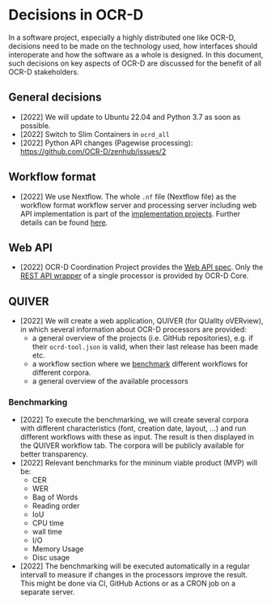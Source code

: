 # Decisions in OCR-D

In a software project, especially a highly distributed one like OCR-D, decisions need to be made on the technology used, how interfaces should interoperate and how the software as a whole is designed.
In this document, such decisions on key aspects of OCR-D are discussed for the benefit of all OCR-D stakeholders.

## General decisions

* [2022] We will update to Ubuntu 22.04 and Python 3.7 as soon as possible.
* [2022] Switch to Slim Containers in ```ocrd_all```
* [2022] Python API changes (Pagewise processing): <https://github.com/OCR-D/zenhub/issues/2>

## Workflow format

* [2022] We use Nextflow. The whole ```.nf``` file (Nextflow file) as the workflow format workflow server and processing
server including web API implementation is part of the [implementation projects](phase3).
Further details can be found [here](spec/nextflow).

## Web API

* [2022] OCR-D Coordination Project provides the [Web API spec](spec/web_api).
Only the [REST API wrapper](https://github.com/OCR-D/core/pull/884) of a single processor is provided by OCR-D Core.

## QUIVER

* [2022] We will create a web application, QUIVER (for QUalIty oVERview), in which several information about OCR-D processors are provided:
  * a general overview of the projects (i.e. GitHub repositories), e.g. if their `ocrd-tool.json` is valid, when their last release has been made etc.
  * a workflow section where we [benchmark](#benchmarking) different workflows for different corpora.
  * a general overview of the available processors

### Benchmarking

* [2022] To execute the benchmarking, we will create several corpora with different characteristics (font, creation date, layout, …) and 
run different workflows with these as input. The result is then displayed in the QUIVER workflow tab.
The corpora will be publicly available for better transparency.
* [2022] Relevant benchmarks for the mininum viable product (MVP) will be:
  * CER
  * WER
  * Bag of Words
  * Reading order
  * IoU
  * CPU time
  * wall time
  * I/O
  * Memory Usage
  * Disc usage
* [2022] The benchmarking will be executed automatically in a regular intervall to measure if changes in the processors improve the result.
This might be done via CI, GitHub Actions or as a CRON job on a separate server.
